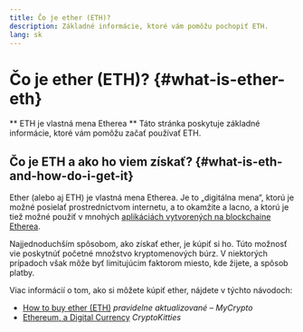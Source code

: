 ```yaml
---
title: Čo je ether (ETH)?
description: Základné informácie, ktoré vám pomôžu pochopiť ETH.
lang: sk
---
```


# Čo je ether (ETH)? \{#what-is-ether-eth}

<FeaturedText>

** ETH je vlastná mena Etherea ** Táto stránka poskytuje základné informácie, ktoré vám pomôžu začať používať ETH.

</FeaturedText>

## Čo je ETH a ako ho viem získať? \{#what-is-eth-and-how-do-i-get-it}

Ether (alebo aj ETH) je vlastná mena Etherea. Je to „digitálna mena“, ktorú je možné posielať prostredníctvom internetu, a to okamžite a lacno, a ktorú je tiež možné použiť v mnohých [aplikáciách vytvorených na blockchaine Etherea](/sk/dapps/).

Najjednoduchším spôsobom, ako získať ether, je kúpiť si ho. Túto možnosť vie poskytnúť početné množstvo kryptomenových búrz. V niektorých prípadoch však môže byť limitujúcim faktorom miesto, kde žijete, a spôsob platby.

Viac informácií o tom, ako si môžete kúpiť ether, nájdete v týchto návodoch:

- [How to buy ether (ETH)](https://support.mycrypto.com/how-to/getting-started/how-to-buy-ether-with-usd) _pravidelne aktualizované – MyCrypto_
- [Ethereum, a Digital Currency](https://www.cryptokitties.co/faq#ethereum-a-digital-currency) _CryptoKitties_
